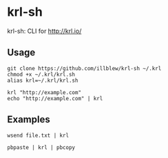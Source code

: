 krl-sh
==========

krl-sh: CLI for http://krl.io/

## Usage

    git clone https://github.com/illblew/krl-sh ~/.krl
    chmod +x ~/.krl/krl.sh
    alias krl=~/.krl/krl.sh

    krl "http://example.com"
    echo "http://example.com" | krl

## Examples

    wsend file.txt | krl

    pbpaste | krl | pbcopy
